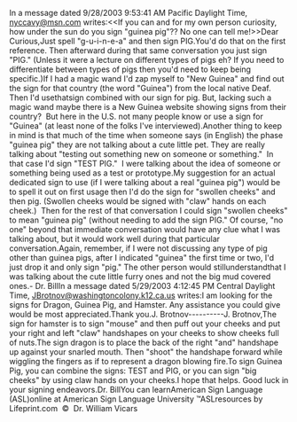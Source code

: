 In a 
			message dated 9/28/2003 9:53:41 AM Pacific Daylight Time, nyccavy@msn.com 
			writes:<<If you can and for my own person curiosity, how under the sun do 
			you sign "guinea pig"?? No one can tell me!>>Dear Curious,Just spell "g-u-i-n-e-a" and then sign PIG.You'd do that on the first reference. Then afterward during that 
			same conversation you just sign "PIG." (Unless it were a lecture on 
			different types of pigs eh? If you need to differentiate between 
			types of pigs then you'd need to keep being specific.)If I had a magic wand I'd zap myself to "New Guinea" and find out 
			the sign for that country (the word "Guinea") from the local native 
			Deaf. Then I'd usethatsign combined with our sign for pig. 
			But, lacking such a magic wand maybe there is a New Guinea website 
			showing signs from their country?  But here in the U.S. not 
			many people know or use a sign for "Guinea" (at least none of the 
			folks I've interviewed).Another thing to keep in mind is that much of the time when someone 
			says (in English) the phase "guinea pig" they are not talking about 
			a cute little pet. They are really talking about "testing out 
			something new on someone or something."  In that case I'd sign 
			"TEST PIG."  I were talking about the idea of someone or 
			something being used as a test or prototype.My suggestion for an actual dedicated sign to use (if I were talking 
			about a real "guinea pig") would be to spell it out on first usage 
			then I'd do the sign for "swollen cheeks" and then pig. (Swollen 
			cheeks would be signed with "claw" hands on each cheek.)  Then 
			for the rest of that conversation I could sign "swollen cheeks" to 
			mean "guinea pig" (without needing to add the sign PIG." Of course, 
			"no one" beyond that immediate conversation would have any clue what 
			I was talking about, but it would work well during that particular 
			conversation.Again, remember, if I were not discussing any type of pig other than 
			guinea pigs, after I indicated "guinea" the first time or two, I'd 
			just drop it and only sign "pig." The other person would stillunderstandthat I was talking about the cute little furry ones 
			and not the big mud covered ones.- Dr. BillIn a message dated 5/29/2003 4:12:45 PM Central Daylight Time, 
			JBrotnov@washingtoncolony.k12.ca.us writes:I am looking for the signs for Dragon, Guinea Pig, and Hamster. Any 
			assistance you could give would be most appreciated.Thank you.J. Brotnov----------J. Brotnov,The sign for hamster is to sign "mouse" and then puff out your 
			cheeks and put your right and left "claw" handshapes on your cheeks 
			to show cheeks full of nuts.The sign dragon is to place the back of the right "and" handshape up 
			against your snarled mouth. Then "shoot" the handshape forward while 
			wiggling the fingers as if to represent a dragon blowing fire.To sign Guinea Pig, you can combine the signs: TEST and PIG, or you 
			can sign "big cheeks" by using claw hands on your cheeks.I hope that helps. Good luck in your signing endeavors.Dr. BillYou can learnAmerican Sign Language (ASL)online at American Sign Language University ™ASLresources by Lifeprint.com  ©  Dr. William Vicars
